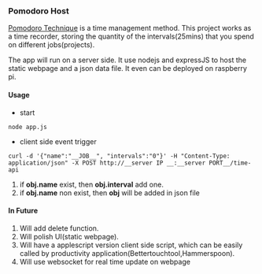 ### Pomodoro Host

[Pomodoro Technique](https://en.wikipedia.org/wiki/Pomodoro_Technique) is a time management method. This project works as a time recorder, storing the quantity of the intervals(25mins) that you spend on different jobs(projects).

The app will run on a server side. It use nodejs and expressJS to host the static webpage and a json data file. It even can be deployed on raspberry pi.

#### Usage

- start

```
node app.js
```

- client side event trigger

```
curl -d '{"name":"__JOB__", "intervals":"0"}' -H "Content-Type: application/json" -X POST http://__server IP __:__server PORT__/time-api
```

1.  if **obj.name** exist, then **obj.interval** add one.
2.  if **obj.name** non exist, then **obj** will be added in json file

#### In Future

1.  Will add delete function.
2.  Will polish UI(static webpage).
3.  Will have a applescript version client side script, which can be easily called by productivity application(Bettertouchtool,Hammerspoon).
4.  Will use websocket for real time update on webpage
